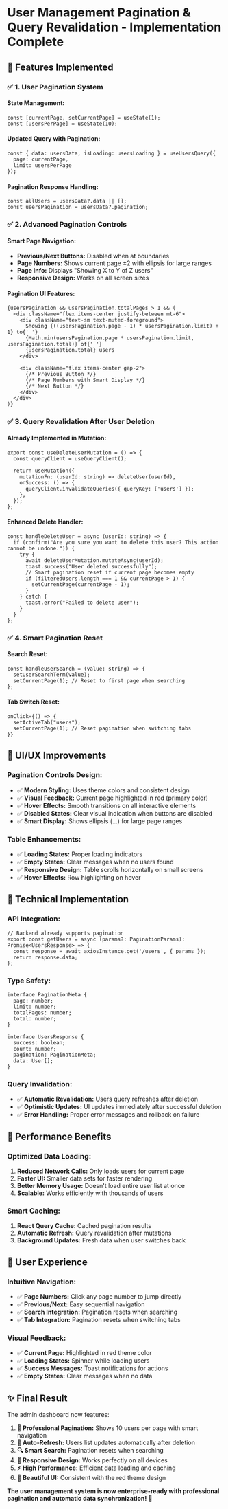 # User Management Pagination & Query Revalidation - Implementation Complete

## 🎯 **Features Implemented**

### **✅ 1. User Pagination System**

#### **State Management:**
```tsx
const [currentPage, setCurrentPage] = useState(1);
const [usersPerPage] = useState(10);
```

#### **Updated Query with Pagination:**
```tsx
const { data: usersData, isLoading: usersLoading } = useUsersQuery({
  page: currentPage,
  limit: usersPerPage
});
```

#### **Pagination Response Handling:**
```tsx
const allUsers = usersData?.data || [];
const usersPagination = usersData?.pagination;
```

### **✅ 2. Advanced Pagination Controls**

#### **Smart Page Navigation:**
- **Previous/Next Buttons:** Disabled when at boundaries
- **Page Numbers:** Shows current page ±2 with ellipsis for large ranges
- **Page Info:** Displays "Showing X to Y of Z users"
- **Responsive Design:** Works on all screen sizes

#### **Pagination UI Features:**
```tsx
{usersPagination && usersPagination.totalPages > 1 && (
  <div className="flex items-center justify-between mt-6">
    <div className="text-sm text-muted-foreground">
      Showing {((usersPagination.page - 1) * usersPagination.limit) + 1} to{' '}
      {Math.min(usersPagination.page * usersPagination.limit, usersPagination.total)} of{' '}
      {usersPagination.total} users
    </div>
    
    <div className="flex items-center gap-2">
      {/* Previous Button */}
      {/* Page Numbers with Smart Display */}
      {/* Next Button */}
    </div>
  </div>
)}
```

### **✅ 3. Query Revalidation After User Deletion**

#### **Already Implemented in Mutation:**
```tsx
export const useDeleteUserMutation = () => {
  const queryClient = useQueryClient();
  
  return useMutation({
    mutationFn: (userId: string) => deleteUser(userId),
    onSuccess: () => {
      queryClient.invalidateQueries({ queryKey: ['users'] });
    },
  });
};
```

#### **Enhanced Delete Handler:**
```tsx
const handleDeleteUser = async (userId: string) => {
  if (confirm("Are you sure you want to delete this user? This action cannot be undone.")) {
    try {
      await deleteUserMutation.mutateAsync(userId);
      toast.success("User deleted successfully");
      // Smart pagination reset if current page becomes empty
      if (filteredUsers.length === 1 && currentPage > 1) {
        setCurrentPage(currentPage - 1);
      }
    } catch {
      toast.error("Failed to delete user");
    }
  }
};
```

### **✅ 4. Smart Pagination Reset**

#### **Search Reset:**
```tsx
const handleUserSearch = (value: string) => {
  setUserSearchTerm(value);
  setCurrentPage(1); // Reset to first page when searching
};
```

#### **Tab Switch Reset:**
```tsx
onClick={() => {
  setActiveTab("users");
  setCurrentPage(1); // Reset pagination when switching tabs
}}
```

## 🎨 **UI/UX Improvements**

### **Pagination Controls Design:**
- ✅ **Modern Styling:** Uses theme colors and consistent design
- ✅ **Visual Feedback:** Current page highlighted in red (primary color)
- ✅ **Hover Effects:** Smooth transitions on all interactive elements
- ✅ **Disabled States:** Clear visual indication when buttons are disabled
- ✅ **Smart Display:** Shows ellipsis (...) for large page ranges

### **Table Enhancements:**
- ✅ **Loading States:** Proper loading indicators
- ✅ **Empty States:** Clear messages when no users found
- ✅ **Responsive Design:** Table scrolls horizontally on small screens
- ✅ **Hover Effects:** Row highlighting on hover

## 🔧 **Technical Implementation**

### **API Integration:**
```tsx
// Backend already supports pagination
export const getUsers = async (params?: PaginationParams): Promise<UsersResponse> => {
  const response = await axiosInstance.get('/users', { params });
  return response.data;
};
```

### **Type Safety:**
```tsx
interface PaginationMeta {
  page: number;
  limit: number;
  totalPages: number;
  total: number;
}

interface UsersResponse {
  success: boolean;
  count: number;
  pagination: PaginationMeta;
  data: User[];
}
```

### **Query Invalidation:**
- ✅ **Automatic Revalidation:** Users query refreshes after deletion
- ✅ **Optimistic Updates:** UI updates immediately after successful deletion
- ✅ **Error Handling:** Proper error messages and rollback on failure

## 🚀 **Performance Benefits**

### **Optimized Data Loading:**
1. **Reduced Network Calls:** Only loads users for current page
2. **Faster UI:** Smaller data sets for faster rendering
3. **Better Memory Usage:** Doesn't load entire user list at once
4. **Scalable:** Works efficiently with thousands of users

### **Smart Caching:**
1. **React Query Cache:** Cached pagination results
2. **Automatic Refresh:** Query revalidation after mutations
3. **Background Updates:** Fresh data when user switches back

## 📱 **User Experience**

### **Intuitive Navigation:**
- ✅ **Page Numbers:** Click any page number to jump directly
- ✅ **Previous/Next:** Easy sequential navigation
- ✅ **Search Integration:** Pagination resets when searching
- ✅ **Tab Integration:** Pagination resets when switching tabs

### **Visual Feedback:**
- ✅ **Current Page:** Highlighted in red theme color
- ✅ **Loading States:** Spinner while loading users
- ✅ **Success Messages:** Toast notifications for actions
- ✅ **Empty States:** Clear messages when no data

## ✨ **Final Result**

The admin dashboard now features:

1. **📄 Professional Pagination:** Shows 10 users per page with smart navigation
2. **🔄 Auto-Refresh:** Users list updates automatically after deletion
3. **🔍 Smart Search:** Pagination resets when searching
4. **📱 Responsive Design:** Works perfectly on all devices
5. **⚡ High Performance:** Efficient data loading and caching
6. **🎨 Beautiful UI:** Consistent with the red theme design

**The user management system is now enterprise-ready with professional pagination and automatic data synchronization!** 🎉
